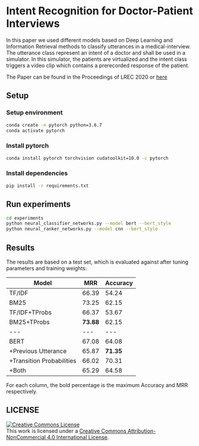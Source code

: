 # Intent Recognition for Doctor-Patient Interviews

In this paper we used different models based on Deep Learning and Information Retrieval
methods to classify utterances in a medical-interview. The utterance class represent an intent 
of a doctor and shall be used in a simulator. In this simulator, the patients are virtualized and 
the intent class triggers a video clip which contains a prerecorded response of the patient.

The Paper can be found in the Proceedings of LREC 2020 or 
[here](/paper/Intent_Recognition_in_Doctor_Patient_Interviews.pdf)

## Setup

### Setup environment

```bash
conda create -n pytorch python=3.6.7
conda activate pytorch
```

### Install pytorch
```bash
conda install pytorch torchvision cudatoolkit=10.0 -c pytorch
```

### Install dependencies
```bash
pip install -r requirements.txt
```

## Run experiments
```bash
cd experiments
python neural_classifier_networks.py --model bert --bert_style
python neural_ranker_networks.py --model cnn --bert_style
```

## Results
The results are based on a test set, which is evaluated against after tuning parameters 
and training weights:

Model | MRR | Accuracy
----- | --- | -------
TF/IDF | 66.39 | 54.24
BM25 | 73.25 | 62.15 
TF/IDF+TProbs | 66.37 | 53.67
BM25+TProbs | __73.88__ | 62.15
--- | --- | ---
BERT | 67.08 | 64.08
+Previous Utterance | 65.87 | __71.35__
+Transition Probabilities | 66.02 | 70.31
+Both | 65.29 | 64.58
For each column, the bold percentage is the maximum Accuracy and MRR respectively.

## LICENSE
<a rel="license" href="http://creativecommons.org/licenses/by-nc/4.0/"><img alt="Creative Commons License" style="border-width:0" src="https://i.creativecommons.org/l/by-nc/4.0/88x31.png" /></a><br />This work is licensed under a <a rel="license" href="http://creativecommons.org/licenses/by-nc/4.0/">Creative Commons Attribution-NonCommercial 4.0 International License</a>.
